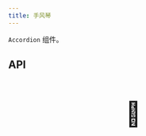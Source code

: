 ```yaml
---
title: 手风琴
---
```


`Accordion` 组件。

## API

<div style="padding: 40px 0;font-size: 48px; text-align: center;">🚧</div>

